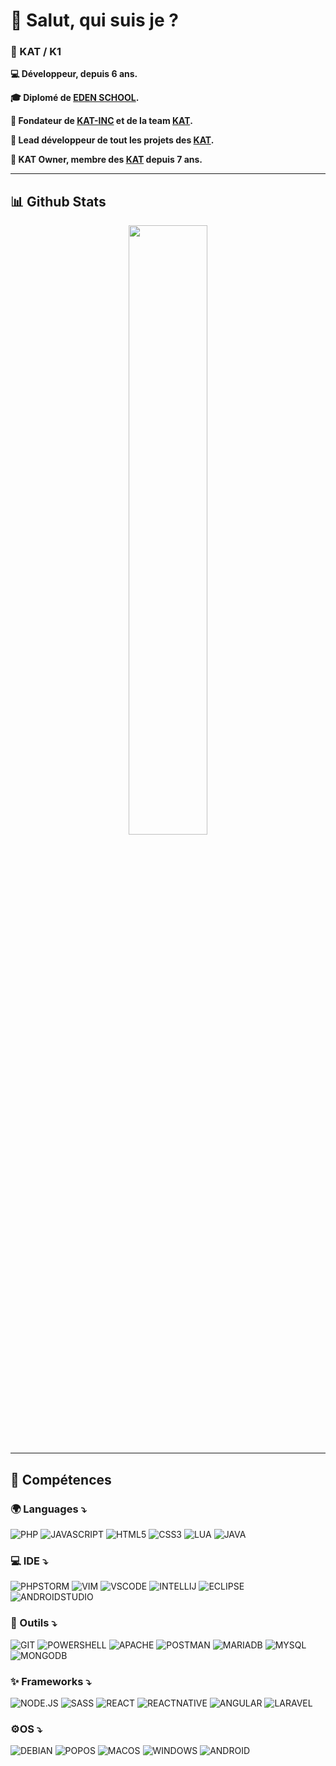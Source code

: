 # 👋 Salut, qui suis je ?

### 🤵 KAT / K1

**💻 Développeur, depuis 6 ans.**

**🎓 Diplomé de [EDEN SCHOOL](https://www.edenschool.fr).**

**💫 Fondateur de [KAT-INC](https://www.katserv.fr) et de la team [KAT](https://www.katserv.fr).**

**🌟 Lead développeur de tout les projets des [KAT](https://www.katserv.fr).**

**🥇 KAT Owner, membre des [KAT](https://www.katserv.fr) depuis 7 ans.**

****

## 📊 Github Stats

<div align="center">
  <tr style="display:flex; justify-content: space-around">
      <img src="https://github-readme-stats.vercel.app/api?username=KAT-K1&count_private=true&show_icons=true&theme=synthwave&layout=compact&hide_title=false&count_private=true&include_all_commits=true&enable_animations=true&border_color=30363D" width="50%"/>
  </tr>
</div>

****

## 🧠 Compétences

### 🌍 Languages ⤵️
![PHP](https://img.shields.io/badge/php-%23777BB4.svg?style=for-the-badge&logo=php&logoColor=white)
![JAVASCRIPT](https://img.shields.io/badge/JavaScript-F7DF1E?style=for-the-badge&logo=javascript&logoColor=black)
![HTML5](https://img.shields.io/badge/html5-%23E34F26.svg?style=for-the-badge&logo=html5&logoColor=white)
![CSS3](https://img.shields.io/badge/css3-%231572B6.svg?style=for-the-badge&logo=css3&logoColor=white)
![LUA](https://img.shields.io/badge/Lua-2C2D72?style=for-the-badge&logo=lua&logoColor=white)
![JAVA](https://img.shields.io/badge/Java-ED8B00?style=for-the-badge&logo=java&logoColor=white)

### 💻 IDE ⤵️
![PHPSTORM](http://img.shields.io/badge/-PHPStorm-181717?style=for-the-badge&logo=phpstorm&logoColor=white)
![VIM](https://img.shields.io/badge/VIM-%2311AB00.svg?&style=for-the-badge&logo=vim&logoColor=white)
![VSCODE](https://img.shields.io/badge/Visual_Studio_Code-0078D4?style=for-the-badge&logo=visual%20studio%20code&logoColor=white)
![INTELLIJ](https://img.shields.io/badge/IntelliJ_IDEA-000000.svg?style=for-the-badge&logo=intellij-idea&logoColor=white)
![ECLIPSE](https://img.shields.io/badge/Eclipse-2C2255?style=for-the-badge&logo=eclipse&logoColor=white)
![ANDROIDSTUDIO](https://img.shields.io/badge/Android_Studio-3DDC84?style=for-the-badge&logo=android-studio&logoColor=white)

### 🔧 Outils ⤵️
![GIT](https://img.shields.io/badge/GIT-E44C30?style=for-the-badge&logo=git&logoColor=white)
![POWERSHELL](https://img.shields.io/badge/powershell-5391FE?style=for-the-badge&logo=powershell&logoColor=white)
![APACHE](https://img.shields.io/badge/apache-%23D42029.svg?style=for-the-badge&logo=apache&logoColor=white)
![POSTMAN](https://img.shields.io/badge/Postman-FF6C37?style=for-the-badge&logo=postman&logoColor=white)
![MARIADB](https://img.shields.io/badge/MariaDB-003545?style=for-the-badge&logo=mariadb&logoColor=white)
![MYSQL](https://img.shields.io/badge/MySQL-005C84?style=for-the-badge&logo=mysql&logoColor=white)
![MONGODB](https://img.shields.io/badge/MongoDB-4EA94B?style=for-the-badge&logo=mongodb&logoColor=white)

### ✨ Frameworks ⤵️
![NODE.JS](https://img.shields.io/badge/Node.js-43853D?style=for-the-badge&logo=node.js&logoColor=white)
![SASS](https://img.shields.io/badge/Sass-CC6699?style=for-the-badge&logo=sass&logoColor=white)
![REACT](https://img.shields.io/badge/React-20232A?style=for-the-badge&logo=react&logoColor=61DAFB)
![REACTNATIVE](https://img.shields.io/badge/React_Native-20232A?style=for-the-badge&logo=react&logoColor=61DAFB)
![ANGULAR](https://img.shields.io/badge/Angular-DD0031?style=for-the-badge&logo=angular&logoColor=white)
![LARAVEL](https://img.shields.io/badge/Laravel-FF2D20?style=for-the-badge&logo=laravel&logoColor=white)

### ⚙️OS ⤵️
![DEBIAN](https://img.shields.io/badge/Debian-A81D33?style=for-the-badge&logo=debian&logoColor=white)
![POPOS](https://img.shields.io/badge/Pop!_OS-48B9C7?style=for-the-badge&logo=Pop!_OS&logoColor=white)
![MACOS](https://img.shields.io/badge/mac%20os-000000?style=for-the-badge&logo=apple&logoColor=white)
![WINDOWS](https://img.shields.io/badge/Windows-0078D6?style=for-the-badge&logo=windows&logoColor=white)
![ANDROID](https://img.shields.io/badge/Android-3DDC84?style=for-the-badge&logo=android&logoColor=white)
